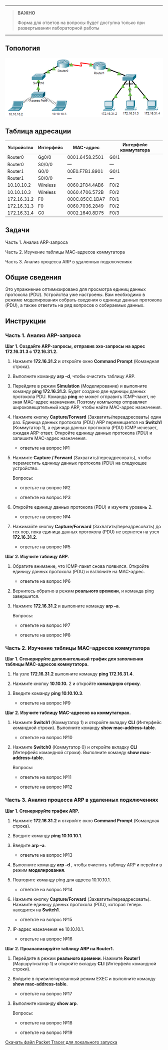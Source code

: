 
---

> **ВАЖНО**
> 
> Форма для ответов на вопросы будет доступна только при развертывании лабораторной работы 

---

## Топология

![](./assets/topology.png)

## Таблица адресации

| Устройство  | Интерфейс | MAC-адрес      | Интерфейс коммутатора |
|-------------|-----------|----------------|-----------------------|
| Router0     | Gg0/0     | 0001.6458.2501 | G0/1                  |
| Router0     | S0/0/0    | —              | —                     |
| Router1     | G0/0      | 00E0.F7B1.8901 | G0/1                  |
| Router1     | S0/0/0    | —              | —                     |
| 10.10.10.2  | Wireless  | 0060.2F84.4AB6 | F0/2                  |
| 10.10.10.3  | Wireless  | 0060.4706.572B | F0/2                  |
| 172.16.31.2 | F0        | 000C.85CC.1DA7 | F0/1                  |
| 172.16.31.3 | F0        | 0060.7036.2849 | F0/2                  |
| 172.16.31.4 | G0        | 0002.1640.8D75 | F0/3                  |

## Задачи

Часть 1. Анализ ARP-запроса

Часть 2. Изучение таблицы МАС-адресов коммутатора

Часть 3. Анализ процесса ARP в удаленных подключениях

## Общие сведения

Это упражнение оптимизировано для просмотра единиц данных протокола (PDU). Устройства уже настроены. Вам необходимо в режиме моделирования собрать сведения о единице данных протокола (PDU), а также ответить на ряд вопросов о собираемых данных.

## Инструкции

### Часть 1. Анализ ARP-запроса

**Шаг 1. Создайте ARP-запросы, отправив эхо-запросы на адрес 172.16.31.3 с 172.16.31.2.**

1.  Нажмите **172.16.31.2** и откройте окно **Command Prompt** (Командная строка).

2.  Выполните команду **arp -d**, чтобы очистить таблицу ARP.

3.  Перейдите в режим **Simulation** (Моделирование) и выполните команду **ping 172.16.31.3**. Будет создано две единицы данных протокола PDU. Команда **ping** не может отправить ICMP-пакет, не зная MAC-адрес назначения. Поэтому компьютер отправляет широковещательный кадр ARP, чтобы найти MAC-адрес назначения.

4.  Нажмите кнопку **Capture/Forward** (Захватить/переадресовать) один раз. Единица данных протокола (PDU) ARP перемещается на **Switch1** (Коммутатор 1), а единица данных протокола (PDU) ICMP исчезает, ожидая ARP-ответ. Откройте единицу данных протокола (PDU) и запишите MAC-адрес назначения.

    - ответьте на вопрос №1

5.  Нажмите **Capture / Forward** (Захватить/переадресовать), чтобы переместить единицу данных протокола (PDU) на следующее устройство.

    Вопросы:

    - ответьте на вопрос №2

    - ответьте на вопрос №3

6.  Откройте единицу данных протокола (PDU) и изучите уровень 2.

    - ответьте на вопрос №4

7.  Нажимайте кнопку **Capture/Forward** (Захватить/переадресовать) до тех пор, пока единица данных протокола (PDU) не вернется на узел **172.16.31.2**.

    - ответьте на вопрос №5

**Шаг 2. Изучите таблицу ARP.**

1.  Обратите внимание, что ICMP-пакет снова появился. Откройте единицу данных протокола (PDU) и взгляните на MAC-адрес.

    - ответьте на вопрос №6

2.  Вернитесь обратно в режим **реального времени**, и команда ping завершится.

3.  Нажмите **172.16.31.2** и выполните команду **arp –a**.

    Вопросы:

    - ответьте на вопрос №7

    - ответьте на вопрос №8

### Часть 2. Изучение таблицы MAC-адресов коммутатора

**Шаг 1. Сгенерируйте дополнительный трафик для заполнения таблицы MAC-адресов коммутатора.**

1.  На узле **172.16.31.2** выполните команду **ping 172.16.31.4**.

2.  Нажмите кнопку **10.10.10.** 2 и откройте **командную строку**.

3.  Введите команду **ping 10.10.10.3**.

    - ответьте на вопрос №9

**Шаг 2. Изучите таблицу MAC-адресов на коммутаторах.**

1.  Нажмите **Switch1** (Коммутатор 1) и откройте вкладку **CLI** (Интерфейс командной строки). Выполните команду **show mac-address-table**.

    - ответьте на вопрос №10

2.  Нажмите **Switch0** (Коммутатор 0) и откройте вкладку **CLI** (Интерфейс командной строки). Выполните команду **show mac-address-table**.

    Вопросы:

    - ответьте на вопрос №11

    - ответьте на вопрос №12

### Часть 3. Анализ процесса ARP в удаленных подключениях

**Шаг 1. Сгенерируйте трафик ARP.**

1.  Нажмите **172.16.31.2** и откройте окно **Command Prompt** (Командная строка).

2.  Введите команду **ping 10.10.10.1**.

3.  Введите **arp –a**.

    - ответьте на вопрос №13

4.  Выполните команду **arp -d** , чтобы очистить таблицу ARP и перейти в режим **моделирования**.

5.  Повторите команду ping для адреса 10.10.10.1.

    - ответьте на вопрос №14

6.  Нажмите кнопку **Capture/Forward** (Захватить/переадресовать). Нажмите единицу данных протокола (PDU), которая теперь находится на **Switch1**.

    - ответьте на вопрос №15

7. IP-адрес назначения не 10.10.10.1.

    - ответьте на вопрос №16

**Шаг 2. Проанализируйте таблицу ARP на Router1.**

1.  Перейдите в режим **реального времени**. Нажмите **Router1** (Маршрутизатор 1) и откройте вкладку **CLI** (Интерфейс командной строки).

2.  Войдите в привилегированный режим EXEC и выполните команду **show mac-address-table**.

    - ответьте на вопрос №17

3.  Выполните команду **show arp**.

    Вопросы:

    - ответьте на вопрос №18

    - ответьте на вопрос №19

[Скачать файл Packet Tracer для локального запуска](./assets/9.2.9-lab.pka)
